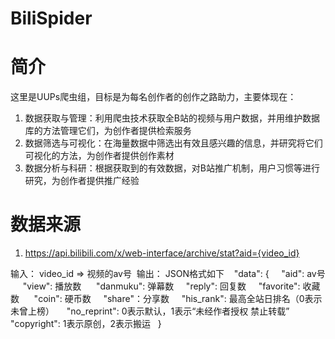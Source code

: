 # BiliSpider

# 简介

这里是UUPs爬虫组，目标是为每名创作者的创作之路助力，主要体现在：
1. 数据获取与管理：利用爬虫技术获取全B站的视频与用户数据，并用维护数据库的方法管理它们，为创作者提供检索服务
2. 数据筛选与可视化：在海量数据中筛选出有效且感兴趣的信息，并研究将它们可视化的方法，为创作者提供创作素材
3. 数据分析与科研：根据获取到的有效数据，对B站推广机制，用户习惯等进行研究，为创作者提供推广经验

# 数据来源
1. https://api.bilibili.com/x/web-interface/archive/stat?aid={video_id}

  输入： video_id => 视频的av号
  输出： JSON格式如下
    "data":
    {
      "aid": av号
      "view": 播放数
      "danmuku": 弹幕数
      "reply": 回复数
      "favorite": 收藏数
      "coin": 硬币数
      "share"：分享数
      "his_rank": 最高全站日排名（0表示未曾上榜）
      "no_reprint": 0表示默认，1表示“未经作者授权 禁止转载”
      "copyright": 1表示原创，2表示搬运
    }
